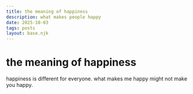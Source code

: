 ```yaml
---
title: the meaning of happiness
description: what makes people happy
date: 2025-10-03
tags: posts
layout: base.njk
---
```


# the meaning of happiness

happiness is different for everyone. what makes me happy might not make you happy.
